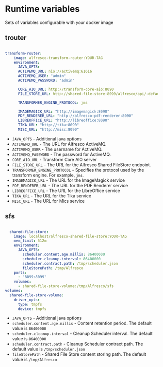 # Runtime variables

Sets of variables configurable with your docker image

## trouter

```yaml

transform-router:
    image: alfresco-transform-router:YOUR-TAG
    environment:
      JAVA_OPTS:
      ACTIVEMQ_URL: nio://activemq:61616
      ACTIVEMQ_USER: "admin"
      ACTIVEMQ_PASSWORD: "admin"

      CORE_AIO_URL: http://transform-core-aio:8090
      FILE_STORE_URL: http://shared-file-store:8099/alfresco/api/-default-/private/sfs/versions/1/file

      TRANSFORMER_ENGINE_PROTOCOL: jms

      IMAGEMAGICK_URL: "http://imagemagick:8090"
      PDF_RENDERER_URL: "http://alfresco-pdf-renderer:8090"
      LIBREOFFICE_URL: "http://libreoffice:8090"
      TIKA_URL: "http://tika:8090"
      MISC_URL: "http://misc:8090"

```

- `JAVA_OPTS` - Additional java options
- `ACTIVEMQ_URL` - The URL for Alfresco ActiveMQ.
- `ACTIVEMQ_USER` - The username for ActiveMQ.
- `ACTIVEMQ_PASSWORD` - The password for ActiveMQ.
- `CORE_AIO_URL` - Transform Core AIO server
- `FILE_STORE_URL` - The URL for the Alfresco Shared FileStore endpoint.
- `TRANSFORMER_ENGINE_PROTOCOL` - Specifies the protocol used by the transform engine. For example, `jms`.
- `IMAGEMAGICK_URL` - The URL for the ImageMagick service
- `PDF_RENDERER_URL` - The URL for the PDF Renderer service
- `LIBREOFFICE_URL` - The URL for the LibreOffice service
- `TIKA_URL` - The URL for the Tika service
- `MISC_URL` - The URL for Mics service

## sfs

```yaml

  shared-file-store:
    image: localhost/alfresco-shared-file-store:YOUR-TAG
    mem_limit: 512m
    environment:
      JAVA_OPTS:
        scheduler.content.age.millis: 86400000
        scheduler.cleanup.interval: 86400000
        scheduler.contract.path: /tmp/scheduler.json
        fileStorePath: /tmp/Alfresco
    ports:
      - "8099:8099"
    volumes:
      - shared-file-store-volume:/tmp/Alfresco/sfs
volumes:
  shared-file-store-volume:
    driver_opts:
      type: tmpfs
      device: tmpfs

```

- `JAVA_OPTS` - Additional java options
- `scheduler.content.age.millis` - Content retention period. The default value is `86400000`
- `scheduler.cleanup.interval` - Cleanup Scheduler interval. The default value is `86400000`
- `scheduler.contract.path` - Cleanup Scheduler contract path. The default value is `/tmp/scheduler.json`
- `fileStorePath` - Shared File Store content storing path. The default value is `/tmp/Alfresco`
